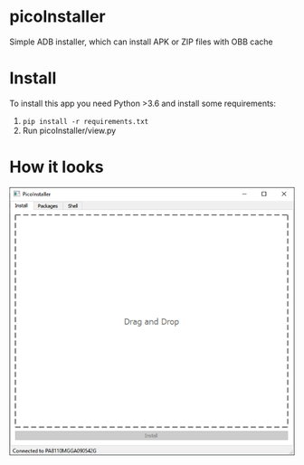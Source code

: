 # picoInstaller
Simple ADB installer, which can install APK or ZIP files with OBB cache

# Install

To install this app you need Python >3.6 and install some requirements:
1. `pip install -r requirements.txt`
2. Run picoInstaller/view.py

# How it looks

![main.png](img/main.png)

